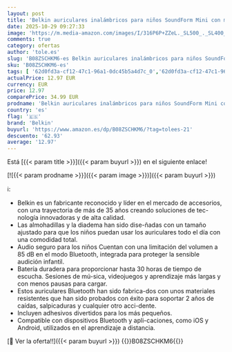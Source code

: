 ```yaml
---
layout: post
title: 'Belkin auriculares inalámbricos para niños SoundForm Mini con micrófono  cascos supraaurales para la enseñanza en línea  la escuela y viajar  compatibles con iPhone  iPad  Galaxy y otros  negro'
date: 2025-10-29 09:27:33
image: 'https://m.media-amazon.com/images/I/316P6P+ZZeL._SL500_._SL400_.jpg'
comments: true
category: ofertas
author: 'tole.es'
slug: 'B08ZSCHKM6-es Belkin auriculares inalámbricos para niños SoundForm Mini...'
sku: 'B08ZSCHKM6-es'
tags: [ '62d0fd3a-cf12-47c1-96a1-0dc45b5a4d7c_0','62d0fd3a-cf12-47c1-96a1-0dc45b5a4d7c_2501','749d7d8e-47fd-431e-8b51-348b70f767e2_0','749d7d8e-47fd-431e-8b51-348b70f767e2_8501','Arborist Merchandising Root','Audio & Sound','Auriculares circumaurales','Auriculares para equipo de audio','Auriculares y accesorios','Belkin B2B','CML-Tech','Electrónica','Informática','Self Service','Special Features Stores','belkin','ipad','iphone','🇪🇸', ]
actualPrice: 12.97 EUR
currency: EUR
price: 12.97
comparePrice: 34.99 EUR
prodname: 'Belkin auriculares inalámbricos para niños SoundForm Mini con micrófono  cascos supraaurales para la enseñanza en línea  la escuela y viajar  compatibles con iPhone  iPad  Galaxy y otros  negro'
country: 'es'
flag: '🇪🇸'
brand: 'Belkin'
buyurl: 'https://www.amazon.es/dp/B08ZSCHKM6/?tag=tolees-21'
descuento: '62.93'
average: '12.97'
---
```


Está [{{< param title >}}]({{< param buyurl >}}) en el siguiente enlace!

[![{{< param prodname >}}]({{< param image >}})]({{< param buyurl >}})

ℹ️:

- Belkin es un fabricante reconocido y líder en el mercado de accesorios, con una trayectoria de más de 35 años creando soluciones de tec-nología innovadoras y de alta calidad.
- Las almohadillas y la diadema han sido dise-ñadas con un tamaño ajustado para que los niños puedan usar los auriculares todo el día con una comodidad total.
- Audio seguro para los niños Cuentan con una limitación del volumen a 85 dB en el modo Bluetooth, integrada para proteger la sensible audición infantil.
- Batería duradera para proporcionar hasta 30 horas de tiempo de escucha. Sesiones de mú-sica, videojuegos y aprendizaje más largas y con menos pausas para cargar.
- Estos auriculares Bluetooth han sido fabrica-dos con unos materiales resistentes que han sido probados con éxito para soportar 2 años de caídas, salpicaduras y cualquier otro acci-dente.
- Incluyen adhesivos divertidos para los más pequeños.
- Compatible con dispositivos Bluetooth y apli-caciones, como iOS y Android, utilizados en el aprendizaje a distancia.

[🛒 Ver la oferta!!]({{< param buyurl >}})
{{<world>}}B08ZSCHKM6{{</world>}}

